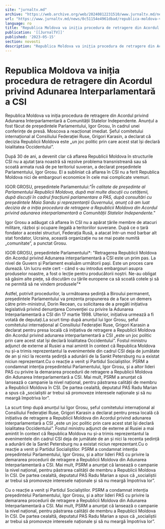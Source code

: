 ```yaml
---
site: "jurnaltv.md"
archive: "https://web.archive.org/web/20240812231510/www.jurnaltv.md/news/0c51154e4961dbad/republica-moldova-va-initia-procedura-de-retragere-din-acordul-privind-adunarea-interparlamentara-a-"
url: "https://www.jurnaltv.md/news/0c51154e4961dbad/republica-moldova-va-initia-procedura-de-retragere-din-acordul-privind-adunarea-interparlamentara-a-"
language: ro
title: "Republica Moldova va iniția procedura de retragere din Acordul privind Adunarea Interparlamentară a CSI"
publication: '[[JurnalTV]]'
published: '2023-05-15'
section: novosti
description: "Republica Moldova va iniția procedura de retragere din Acordul privind Adunarea Interparlamentară a Comunității Statelor Independente. Anunțul a fost făcut de președintele Parlamentului, Igor Grosu, în cadrul unei conferințe de presă. Moscova a reacționat imediat. Șeful comitetului internațional al Consiliului Federației Ruse, Grigori Karasin, a declarat că decizia Republicii Moldova este „un joc politic prin care acest stat își declară loialitatea Occidentului”."
---
```


# Republica Moldova va iniția procedura de retragere din Acordul privind Adunarea Interparlamentară a CSI

Republica Moldova va iniția procedura de retragere din Acordul privind Adunarea Interparlamentară a Comunității Statelor Independente. Anunțul a fost făcut de președintele Parlamentului, Igor Grosu, în cadrul unei conferințe de presă. Moscova a reacționat imediat. Șeful comitetului internațional al Consiliului Federației Ruse, Grigori Karasin, a declarat că decizia Republicii Moldova este „un joc politic prin care acest stat își declară loialitatea Occidentului”.

După 30 de ani, a devenit clar că aflarea Republicii Moldova în structurile CSI nu a ajutat țara noastră să rezolve problema transnistreană sau să scoată armata rusă de pe teritoriul suveran, a declarat președintele Parlamentului, Igor Grosu. El a subliniat că aflarea în CSI nu a ferit Republica Moldova nici de embargouri economice în cele mai complicate vremuri.

IGOR GROSU, președintele Parlamentului:*"În calitate de președinte al Parlamentului Republicii Moldova, după mai multe discuții cu cetățenii, după discuții în cadrul fracțiunii parlamentare a PAS, după consultări cu președintele Maia Sandu și reprezentanții Guvernului, anunț că am luat decizia de a iniția procedura de retragere a Republicii Moldova din Acordul privind adunarea interparlamentară a Comunității Statelor Independente."*

Igor Grosu a adăugat că aflarea în CSI nu a apărat țările membre de atacuri militare, război și ocupare ilegală a teritoriilor suverane. După ce o țară fondator a acestei structuri, Federația Rusă, a atacat într-un mod barbar alt stat fondator, Ucraina, această organizație nu se mai poate numită „comunitate”, a punctat Grosu.

IGOR GROSU, președintele Parlamentului*: "Retragerea Republicii Moldova din Acordul privind Adunarea interparlamentară a CSI este un prim pas. La nivel de Guvern și Parlament evaluăm următorii pași. Este un proces care durează. Un lucru este cert - când s-au introdus embargouri asupra produselor noastre, a fost o lecție pentru producătorii noștri. Ne-au obligat să găsim alte piețe, să discutăm cu țările europene ca să scoată cotele și să ne permită să ne vindem produsele"*

Astfel, potrivit procedurilor, la următoarea ședință a Biroului permanent, președintele Parlamentului va prezenta propunerea de a face un demers către prim-ministrul, Dorin Recean, cu solicitarea de a pregăti inițiativa legislativă privind denunțarea Convenţiei cu privire la Adunarea Interparlamentară a CSI din 17 martie 1998. Ulterior, inițiativa urmează a fi votată de deputați.La scurt timp după anunțul lui Igor Grosu, șeful comitetului internațional al Consiliului Federației Ruse, Grigori Karasin a declarat pentru presa locală că inițiativa de retragere a Republicii Moldova din Acordul privind adunarea interparlamentară a CSI „este un joc politic prin care acest stat își declară loialitatea Occidentului”. Fostul ministru adjunct de externe al Rusiei a mai amintit în context că Republica Moldova nu și-a trimis reprezentantul la evenimentele din cadrul CSI deja de jumătate de an și nici la recenta ședință a adunării de la Sankt Petersburg nu a existat niciun reprezentant.Cu o reacție a venit și Partidul Socialiștilor. PSRM a condamnat intenția președintelui Parlamentului, Igor Grosu, și a altor lideri PAS cu privire la demararea procedurii de retragere a Republicii Moldova din Adunarea Interparlamentară a CSI. Mai mult, PSRM a anunțat că lansează o campanie la nivel național, pentru păstrarea calității de membru a Republicii Moldova în CSI. De partea cealaltă, deputatul PAS Radu Marian a spus că „socialiștii ar trebui să promoveze interesele naționale și să nu meargă împotriva lor”.

La scurt timp după anunțul lui Igor Grosu, șeful comitetului internațional al Consiliului Federației Ruse, Grigori Karasin a declarat pentru presa locală că inițiativa de retragere a Republicii Moldova din Acordul privind adunarea interparlamentară a CSI „este un joc politic prin care acest stat își declară loialitatea Occidentului”. Fostul ministru adjunct de externe al Rusiei a mai amintit în context că Republica Moldova nu și-a trimis reprezentantul la evenimentele din cadrul CSI deja de jumătate de an și nici la recenta ședință a adunării de la Sankt Petersburg nu a existat niciun reprezentant.Cu o reacție a venit și Partidul Socialiștilor. PSRM a condamnat intenția președintelui Parlamentului, Igor Grosu, și a altor lideri PAS cu privire la demararea procedurii de retragere a Republicii Moldova din Adunarea Interparlamentară a CSI. Mai mult, PSRM a anunțat că lansează o campanie la nivel național, pentru păstrarea calității de membru a Republicii Moldova în CSI. De partea cealaltă, deputatul PAS Radu Marian a spus că „socialiștii ar trebui să promoveze interesele naționale și să nu meargă împotriva lor”.

Cu o reacție a venit și Partidul Socialiștilor. PSRM a condamnat intenția președintelui Parlamentului, Igor Grosu, și a altor lideri PAS cu privire la demararea procedurii de retragere a Republicii Moldova din Adunarea Interparlamentară a CSI. Mai mult, PSRM a anunțat că lansează o campanie la nivel național, pentru păstrarea calității de membru a Republicii Moldova în CSI. De partea cealaltă, deputatul PAS Radu Marian a spus că „socialiștii ar trebui să promoveze interesele naționale și să nu meargă împotriva lor”.